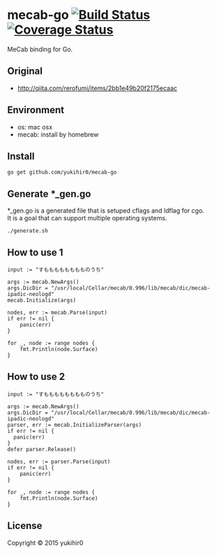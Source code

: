# mecab-go [![Build Status](https://travis-ci.org/yukihir0/mecab-go.svg?branch=master)](https://travis-ci.org/yukihir0/mecab-go) [![Coverage Status](https://coveralls.io/repos/yukihir0/mecab-go/badge.svg?branch=master&service=github)](https://coveralls.io/github/yukihir0/mecab-go?branch=master)

MeCab binding for Go.

## Original
- http://qiita.com/rerofumi/items/2bb1e49b20f2175ecaac

## Environment
- os: mac osx
- mecab: install by homebrew

## Install

```
go get github.com/yukihir0/mecab-go
```

## Generate *_gen.go

*_gen.go is a generated file that is setuped cflags and ldflag for cgo.  
It is a goal that can support multiple operating systems.  

```
./generate.sh
```

## How to use 1

```
input := "すもももももももものうち"

args := mecab.NewArgs()
args.DicDir = "/usr/local/Cellar/mecab/0.996/lib/mecab/dic/mecab-ipadic-neologd"
mecab.Initialize(args)

nodes, err := mecab.Parse(input)
if err != nil {
	panic(err)
}

for _, node := range nodes {
	fmt.Println(node.Surface)
}
```

## How to use 2

```
input := "すもももももももものうち"

args := mecab.NewArgs()
args.DicDir = "/usr/local/Cellar/mecab/0.996/lib/mecab/dic/mecab-ipadic-neologd"
parser, err := mecab.InitializeParser(args)
if err != nil {
  panic(err)
}
defer parser.Release()

nodes, err := parser.Parse(input)
if err != nil {
	panic(err)
}

for _, node := range nodes {
	fmt.Println(node.Surface)
}
```

## License

Copyright &copy; 2015 yukihir0
